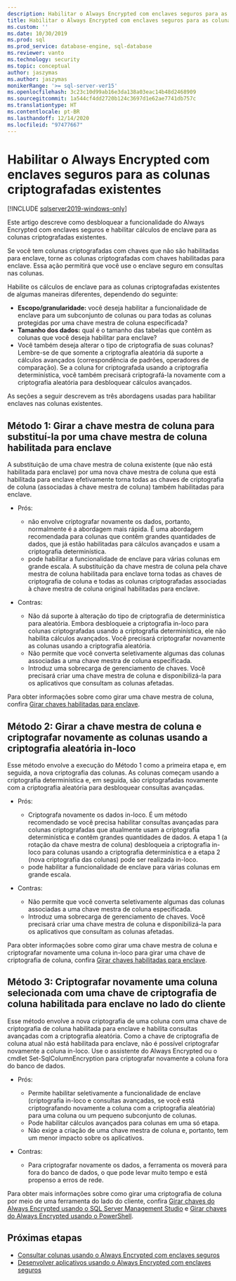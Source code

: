 ```yaml
---
description: Habilitar o Always Encrypted com enclaves seguros para as colunas criptografadas existentes
title: Habilitar o Always Encrypted com enclaves seguros para as colunas criptografadas existentes | Microsoft Docs
ms.custom: ''
ms.date: 10/30/2019
ms.prod: sql
ms.prod_service: database-engine, sql-database
ms.reviewer: vanto
ms.technology: security
ms.topic: conceptual
author: jaszymas
ms.author: jaszymas
monikerRange: '>= sql-server-ver15'
ms.openlocfilehash: 3c23c10d99ab16e3da138a03eac14b48d2468909
ms.sourcegitcommit: 1a544cf4dd2720b124c3697d1e62ae7741db757c
ms.translationtype: HT
ms.contentlocale: pt-BR
ms.lasthandoff: 12/14/2020
ms.locfileid: "97477667"
---
```

# <a name="enable-always-encrypted-with-secure-enclaves-for-existing-encrypted-columns"></a>Habilitar o Always Encrypted com enclaves seguros para as colunas criptografadas existentes 
[!INCLUDE [sqlserver2019-windows-only](../../../includes/applies-to-version/sqlserver2019-windows-only.md)]

Este artigo descreve como desbloquear a funcionalidade do Always Encrypted com enclaves seguros e habilitar cálculos de enclave para as colunas criptografadas existentes.  

Se você tem colunas criptografadas com chaves que não são habilitadas para enclave, torne as colunas criptografadas com chaves habilitadas para enclave. Essa ação permitirá que você use o enclave seguro em consultas nas colunas.

Habilite os cálculos de enclave para as colunas criptografadas existentes de algumas maneiras diferentes, dependendo do seguinte:

- **Escopo/granularidade:** você deseja habilitar a funcionalidade de enclave para um subconjunto de colunas ou para todas as colunas protegidas por uma chave mestra de coluna especificada?
- **Tamanho dos dados:** qual é o tamanho das tabelas que contêm as colunas que você deseja habilitar para enclave?
- Você também deseja alterar o tipo de criptografia de suas colunas? Lembre-se de que somente a criptografia aleatória dá suporte a cálculos avançados (correspondência de padrões, operadores de comparação). Se a coluna for criptografada usando a criptografia determinística, você também precisará criptografá-la novamente com a criptografia aleatória para desbloquear cálculos avançados.

As seções a seguir descrevem as três abordagens usadas para habilitar enclaves nas colunas existentes.

## <a name="method-1-rotate-the-column-master-key-to-replace-it-with-an-enclave-enabled-column-master-key"></a>Método 1: Girar a chave mestra de coluna para substituí-la por uma chave mestra de coluna habilitada para enclave
A substituição de uma chave mestra de coluna existente (que não está habilitada para enclave) por uma nova chave mestra de coluna que está habilitada para enclave efetivamente torna todas as chaves de criptografia de coluna (associadas à chave mestra de coluna) também habilitadas para enclave.

- Prós:
  - não envolve criptografar novamente os dados, portanto, normalmente é a abordagem mais rápida. É uma abordagem recomendada para colunas que contêm grandes quantidades de dados, que já estão habilitadas para cálculos avançados e usam a criptografia determinística.
  - pode habilitar a funcionalidade de enclave para várias colunas em grande escala. A substituição da chave mestra de coluna pela chave mestra de coluna habilitada para enclave torna todas as chaves de criptografia de coluna e todas as colunas criptografadas associadas à chave mestra de coluna original habilitadas para enclave.
  
- Contras:
  - Não dá suporte à alteração do tipo de criptografia de determinística para aleatória. Embora desbloqueie a criptografia in-loco para colunas criptografadas usando a criptografia determinística, ele não habilita cálculos avançados. Você precisará criptografar novamente as colunas usando a criptografia aleatória.
  - Não permite que você converta seletivamente algumas das colunas associadas a uma chave mestra de coluna especificada.
  - Introduz uma sobrecarga de gerenciamento de chaves. Você precisará criar uma chave mestra de coluna e disponibilizá-la para os aplicativos que consultam as colunas afetadas.

Para obter informações sobre como girar uma chave mestra de coluna, confira [Girar chaves habilitadas para enclave](always-encrypted-enclaves-rotate-keys.md).

## <a name="method-2-rotate-the-column-master-key-and-re-encrypt-columns-using-randomized-encryption-in-place"></a>Método 2: Girar a chave mestra de coluna e criptografar novamente as colunas usando a criptografia aleatória in-loco
Esse método envolve a execução do Método 1 como a primeira etapa e, em seguida, a nova criptografia das colunas. As colunas começam usando a criptografia determinística e, em seguida, são criptografadas novamente com a criptografia aleatória para desbloquear consultas avançadas.

- Prós:
  - Criptografa novamente os dados in-loco. É um método recomendado se você precisa habilitar consultas avançadas para colunas criptografadas que atualmente usam a criptografia determinística e contêm grandes quantidades de dados. A etapa 1 (a rotação da chave mestra de coluna) desbloqueia a criptografia in-loco para colunas usando a criptografia determinística e a etapa 2 (nova criptografia das colunas) pode ser realizada in-loco.
  - pode habilitar a funcionalidade de enclave para várias colunas em grande escala.
  
- Contras:
  - Não permite que você converta seletivamente algumas das colunas associadas a uma chave mestra de coluna especificada.
  - Introduz uma sobrecarga de gerenciamento de chaves. Você precisará criar uma chave mestra de coluna e disponibilizá-la para os aplicativos que consultam as colunas afetadas.

Para obter informações sobre como girar uma chave mestra de coluna e criptografar novamente uma coluna in-loco para girar uma chave de criptografia de coluna, confira [Girar chaves habilitadas para enclave](always-encrypted-enclaves-rotate-keys.md).

## <a name="method-3-re-encrypt-a-selected-column-with-an-enclave-enabled-column-encryption-key-on-the-client-side"></a>Método 3: Criptografar novamente uma coluna selecionada com uma chave de criptografia de coluna habilitada para enclave no lado do cliente
Esse método envolve a nova criptografia de uma coluna com uma chave de criptografia de coluna habilitada para enclave e habilita consultas avançadas com a criptografia aleatória. Como a chave de criptografia de coluna atual não está habilitada para enclave, não é possível criptografar novamente a coluna in-loco. Use o assistente do Always Encrypted ou o cmdlet Set-SqlColumnEncryption para criptografar novamente a coluna fora do banco de dados.

- Prós:
  - Permite habilitar seletivamente a funcionalidade de enclave (criptografia in-loco e consultas avançadas, se você está criptografando novamente a coluna com a criptografia aleatória) para uma coluna ou um pequeno subconjunto de colunas.
  - Pode habilitar cálculos avançados para colunas em uma só etapa.
  - Não exige a criação de uma chave mestra de coluna e, portanto, tem um menor impacto sobre os aplicativos.
  
- Contras:
  - Para criptografar novamente os dados, a ferramenta os moverá para fora do banco de dados, o que pode levar muito tempo e está propenso a erros de rede.

Para obter mais informações sobre como girar uma criptografia de coluna por meio de uma ferramenta do lado do cliente, confira [Girar chaves do Always Encrypted usando o SQL Server Management Studio](rotate-always-encrypted-keys-using-ssms.md) e [Girar chaves do Always Encrypted usando o PowerShell](rotate-always-encrypted-keys-using-powershell.md).

## <a name="next-steps"></a>Próximas etapas
- [Consultar colunas usando o Always Encrypted com enclaves seguros](always-encrypted-enclaves-query-columns.md)
- [Desenvolver aplicativos usando o Always Encrypted com enclaves seguros](always-encrypted-enclaves-client-development.md)
